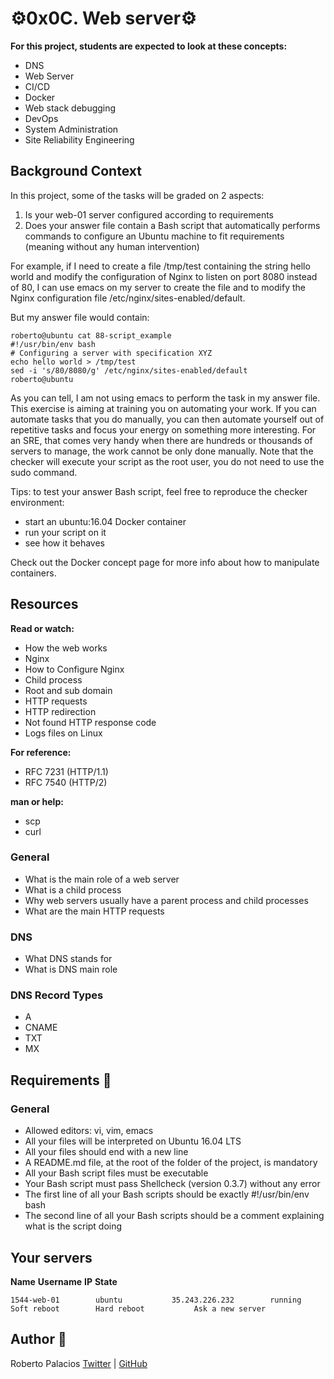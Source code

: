 # :gear:0x0C. Web server:gear:
 
**For this project, students are expected to look at these concepts:**

- DNS
- Web Server
- CI/CD
- Docker
- Web stack debugging
- DevOps
- System Administration
- Site Reliability Engineering


## Background Context

In this project, some of the tasks will be graded on 2 aspects:

1. Is your web-01 server configured according to requirements
2. Does your answer file contain a Bash script that automatically performs commands to configure an Ubuntu machine to fit requirements (meaning without any human intervention)

For example, if I need to create a file /tmp/test containing the string hello world and modify the configuration of Nginx to listen on port 8080 instead of 80, I can use emacs on my server to create the file and to modify the Nginx configuration file /etc/nginx/sites-enabled/default.

But my answer file would contain:
~~~
roberto@ubuntu cat 88-script_example
#!/usr/bin/env bash
# Configuring a server with specification XYZ
echo hello world > /tmp/test
sed -i 's/80/8080/g' /etc/nginx/sites-enabled/default
roberto@ubuntu
~~~
As you can tell, I am not using emacs to perform the task in my answer file. This exercise is aiming at training you on automating your work. If you can automate tasks that you do manually, you can then automate yourself out of repetitive tasks and focus your energy on something more interesting. For an SRE, that comes very handy when there are hundreds or thousands of servers to manage, the work cannot be only done manually. Note that the checker will execute your script as the root user, you do not need to use the sudo command.

Tips: to test your answer Bash script, feel free to reproduce the checker environment:

- start an ubuntu:16.04 Docker container
- run your script on it
- see how it behaves

Check out the Docker concept page for more info about how to manipulate containers.

## Resources
**Read or watch:**

- How the web works
- Nginx
- How to Configure Nginx
- Child process
- Root and sub domain
- HTTP requests
- HTTP redirection
- Not found HTTP response code
- Logs files on Linux

**For reference:**

- RFC 7231 (HTTP/1.1)
- RFC 7540 (HTTP/2)

**man or help:**

- scp
- curl


### General
- What is the main role of a web server
- What is a child process
- Why web servers usually have a parent process and child processes
- What are the main HTTP requests

### DNS
- What DNS stands for
- What is DNS main role

### DNS Record Types
- A
- CNAME
- TXT
- MX

## Requirements :triangular_ruler:

### General
- Allowed editors: vi, vim, emacs
- All your files will be interpreted on Ubuntu 16.04 LTS
- All your files should end with a new line
- A README.md file, at the root of the folder of the project, is mandatory
- All your Bash script files must be executable
- Your Bash script must pass Shellcheck (version 0.3.7) without any error
- The first line of all your Bash scripts should be exactly #!/usr/bin/env bash
- The second line of all your Bash scripts should be a comment explaining what is the script doing

## Your servers
**Name**	      **Username**	        **IP**	         **State**
~~~
1544-web-01	       ubuntu	        35.243.226.232	      running	       Soft reboot	      Hard reboot	        Ask a new server
~~~

## Author :book:
Roberto Palacios [Twitter](https://twitter.com/robpalacios11) | [GitHub](https://github.com/robpalacios1)

